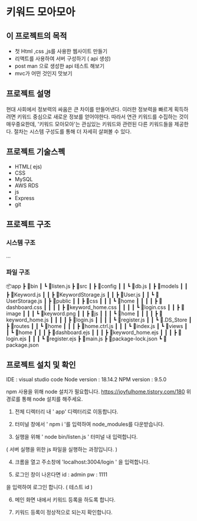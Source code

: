 # 키워드 모아모아 

## 이 프로젝트의 목적 

* 첫 Html ,css ,js를 사용한 웹사이트 만들기 
* 리액트를 사용하여 서버 구성하기 ( api 생성) 
* post man 으로 생성한 api 테스트 해보기 
* mvc가 어떤 것인지 맛보기 


## 프로젝트 설명 

현대 사회에서 정보력의 싸움은 큰 차이를 만들어낸다. 이러한 정보력을 빠르게 획득하려면 키워드 중심으로 새로운 정보를 얻어야한다.
따라서 연관 키워드를 수집하는 것이 매우중요한데, '키워드 모아모아'는 관심있는 키워드와 관련된 다른 키워드들을 제공한다.
절차는 시스템 구성도를 통해 더 자세히 살펴볼 수 있다. 

## 프로젝트 기술스펙 

* HTML( ejs) 
* CSS 
* MySQL
* AWS RDS 
* js
* Express 
* git

## 프로젝트 구조 

### 시스템 구조 

... 

### 파일 구조 

📦app
 ┣ 📂bin
 ┃ ┗ 📜listen.js
 ┣ 📂src
 ┃ ┣ 📂config
 ┃ ┃ ┗ 📜db.js
 ┃ ┣ 📂models
 ┃ ┃ ┣ 📜Keyword.js
 ┃ ┃ ┣ 📜KeywordStorage.js
 ┃ ┃ ┣ 📜User.js
 ┃ ┃ ┗ 📜UserStorage.js
 ┃ ┣ 📂public
 ┃ ┃ ┣ 📂css
 ┃ ┃ ┃ ┗ 📂home
 ┃ ┃ ┃ ┃ ┣ 📜dashboard.css
 ┃ ┃ ┃ ┃ ┣ 📜keyword_home.css
 ┃ ┃ ┃ ┃ ┗ 📜login.css
 ┃ ┃ ┣ 📂image
 ┃ ┃ ┃ ┗ 📜keyword.png
 ┃ ┃ ┣ 📂js
 ┃ ┃ ┃ ┗ 📂home
 ┃ ┃ ┃ ┃ ┣ 📜keyword_home.js
 ┃ ┃ ┃ ┃ ┣ 📜login.js
 ┃ ┃ ┃ ┃ ┗ 📜register.js
 ┃ ┃ ┗ 📜.DS_Store
 ┃ ┣ 📂routes
 ┃ ┃ ┗ 📂home
 ┃ ┃ ┃ ┣ 📜home.ctrl.js
 ┃ ┃ ┃ ┗ 📜index.js
 ┃ ┗ 📂views
 ┃ ┃ ┗ 📂home
 ┃ ┃ ┃ ┣ 📜dashboard.ejs
 ┃ ┃ ┃ ┣ 📜keyword_home.ejs
 ┃ ┃ ┃ ┣ 📜login.ejs
 ┃ ┃ ┃ ┗ 📜register.ejs
 ┣ 📜main.js
 ┣ 📜package-lock.json
 ┗ 📜package.json




## 프로젝트 설치 및 확인 

IDE : visual studio code
Node version : 18.14.2
NPM version : 9.5.0

npm 사용을 위해 node 설치가 필요합니다.
https://joyfulhome.tistory.com/180
위 경로를 통해 node 설치를 해주세요.

1. 전체 디렉터리 내 ' app' 디렉터리로 이동합니다.

2. 터미널 창에서 ' npm i '를 입력하여 node_modules를 다운받습니다.

3. 실행을 위해 ' node bin/listen.js ' 터미널 내 입력합니다.

( 서버 실행을 위한 js 파일을 실행하는 과정입니다. )

4. 크롬을 열고 주소창에 'localhost:3004/login ' 을 입력합니다.

5. 로그인 창이 나온다면
id : admin
pw : 1111

을 입력하여 로그인 합니다. ( 테스트 id ) 

6. 메인 화면 내에서 키워드 등록을 하도록 합니다.

7. 키워드 등록이 정상적으로 되는지 확인합니다.
